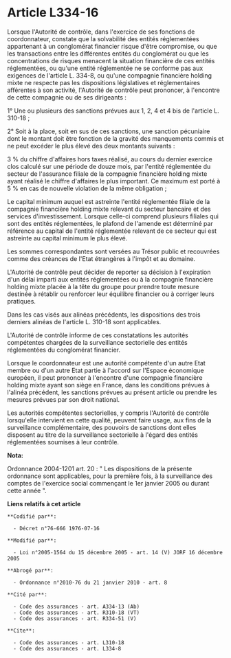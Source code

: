 # Article L334-16

Lorsque l'Autorité de contrôle, dans l'exercice de ses fonctions de coordonnateur, constate que la solvabilité des entités
réglementées appartenant à un conglomérat financier risque d'être compromise, ou que les transactions entre les différentes
entités du conglomérat ou que les concentrations de risques menacent la situation financière de ces entités réglementées, ou
qu'une entité réglementée ne se conforme pas aux exigences de l'article L. 334-8, ou qu'une compagnie financière holding
mixte ne respecte pas les dispositions législatives et réglementaires afférentes à son activité, l'Autorité de contrôle peut
prononcer, à l'encontre de cette compagnie ou de ses dirigeants :

1° Une ou plusieurs des sanctions prévues aux 1, 2, 4 et 4 bis de l'article L. 310-18 ;

2° Soit à la place, soit en sus de ces sanctions, une sanction pécuniaire dont le montant doit être fonction de la gravité
des manquements commis et ne peut excéder le plus élevé des deux montants suivants :

3 % du chiffre d'affaires hors taxes réalisé, au cours du dernier exercice clos calculé sur une période de douze mois, par
l'entité réglementée du secteur de l'assurance filiale de la compagnie financière holding mixte ayant réalisé le chiffre
d'affaires le plus important. Ce maximum est porté à 5 % en cas de nouvelle violation de la même obligation ;

Le capital minimum auquel est astreinte l'entité réglementée filiale de la compagnie financière holding mixte relevant du
secteur bancaire et des services d'investissement. Lorsque celle-ci comprend plusieurs filiales qui sont des entités
réglementées, le plafond de l'amende est déterminé par référence au capital de l'entité réglementée relevant de ce secteur
qui est astreinte au capital minimum le plus élevé.

Les sommes correspondantes sont versées au Trésor public et recouvrées comme des créances de l'Etat étrangères à l'impôt et
au domaine.

L'Autorité de contrôle peut décider de reporter sa décision à l'expiration d'un délai imparti aux entités réglementées ou à
la compagnie financière holding mixte placée à la tête du groupe pour prendre toute mesure destinée à rétablir ou renforcer
leur équilibre financier ou à corriger leurs pratiques.

Dans les cas visés aux alinéas précédents, les dispositions des trois derniers alinéas de l'article L. 310-18 sont
applicables.

L'Autorité de contrôle informe de ces constatations les autorités compétentes chargées de la surveillance sectorielle des
entités réglementées du conglomérat financier.

Lorsque le coordonnateur est une autorité compétente d'un autre Etat membre ou d'un autre Etat partie à l'accord sur l'Espace
économique européen, il peut prononcer à l'encontre d'une compagnie financière holding mixte ayant son siège en France, dans
les conditions prévues à l'alinéa précédent, les sanctions prévues au présent article ou prendre les mesures prévues par son
droit national.

Les autorités compétentes sectorielles, y compris l'Autorité de contrôle lorsqu'elle intervient en cette qualité, peuvent
faire usage, aux fins de la surveillance complémentaire, des pouvoirs de sanctions dont elles disposent au titre de la
surveillance sectorielle à l'égard des entités réglementées soumises à leur contrôle.

**Nota:**

Ordonnance 2004-1201 art. 20 : " Les dispositions de la présente ordonnance sont applicables, pour la première fois, à la
surveillance des comptes de l'exercice social commençant le 1er janvier 2005 ou durant cette année ".

**Liens relatifs à cet article**

	**Codifié par**:

	  - Décret n°76-666 1976-07-16

	**Modifié par**:

	  - Loi n°2005-1564 du 15 décembre 2005 - art. 14 (V) JORF 16 décembre 2005

	**Abrogé par**:

	  - Ordonnance n°2010-76 du 21 janvier 2010 - art. 8

	**Cité par**:

	  - Code des assurances - art. A334-13 (Ab)
	  - Code des assurances - art. R310-18 (VT)
	  - Code des assurances - art. R334-51 (V)

	**Cite**:

	  - Code des assurances - art. L310-18
	  - Code des assurances - art. L334-8
